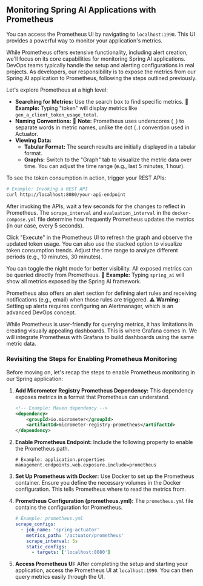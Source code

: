 ## Monitoring Spring AI Applications with Prometheus

You can access the Prometheus UI by navigating to `localhost:1990`. This UI provides a powerful way to monitor your application's metrics.

While Prometheus offers extensive functionality, including alert creation, we'll focus on its core capabilities for monitoring Spring AI applications. DevOps teams typically handle the setup and alerting configurations in real projects. As developers, our responsibility is to expose the metrics from our Spring AI application to Prometheus, following the steps outlined previously.

Let's explore Prometheus at a high level:

*   **Searching for Metrics:** Use the search box to find specific metrics. 📌 **Example:** Typing "token" will display metrics like `gen_a_client_token_usage_total`.
*   **Naming Conventions:** 📝 **Note:** Prometheus uses underscores (`_`) to separate words in metric names, unlike the dot (`.`) convention used in Actuator.
*   **Viewing Data:**
    *   **Tabular Format:** The search results are initially displayed in a tabular format.
    *   **Graphs:** Switch to the "Graph" tab to visualize the metric data over time. You can adjust the time range (e.g., last 5 minutes, 1 hour).

To see the token consumption in action, trigger your REST APIs:

```bash
# Example: Invoking a REST API
curl http://localhost:8080/your-api-endpoint
```

After invoking the APIs, wait a few seconds for the changes to reflect in Prometheus. The `scrape_interval` and `evaluation_interval` in the `docker-compose.yml` file determine how frequently Prometheus updates the metrics (in our case, every 5 seconds).

Click "Execute" in the Prometheus UI to refresh the graph and observe the updated token usage. You can also use the stacked option to visualize token consumption trends. Adjust the time range to analyze different periods (e.g., 10 minutes, 30 minutes).

You can toggle the night mode for better visibility. All exposed metrics can be queried directly from Prometheus. 📌 **Example:** Typing `spring_ai` will show all metrics exposed by the Spring AI framework.

Prometheus also offers an alert section for defining alert rules and receiving notifications (e.g., email) when those rules are triggered. ⚠️ **Warning:** Setting up alerts requires configuring an Alertmanager, which is an advanced DevOps concept.

While Prometheus is user-friendly for querying metrics, it has limitations in creating visually appealing dashboards. This is where Grafana comes in. We will integrate Prometheus with Grafana to build dashboards using the same metric data.

### Revisiting the Steps for Enabling Prometheus Monitoring

Before moving on, let's recap the steps to enable Prometheus monitoring in our Spring application:

1.  **Add Micrometer Registry Prometheus Dependency:** This dependency exposes metrics in a format that Prometheus can understand.

    ```xml
    <!-- Example: Maven dependency -->
    <dependency>
        <groupId>io.micrometer</groupId>
        <artifactId>micrometer-registry-prometheus</artifactId>
    </dependency>
    ```

2.  **Enable Prometheus Endpoint:** Include the following property to enable the Prometheus path.

    ```properties
    # Example: application.properties
    management.endpoints.web.exposure.include=prometheus
    ```

3.  **Set Up Prometheus with Docker:** Use Docker to set up the Prometheus container. Ensure you define the necessary volumes in the Docker configuration. This tells Prometheus where to read the metrics from.

4.  **Prometheus Configuration (prometheus.yml):** The `prometheus.yml` file contains the configuration for Prometheus.

    ```yaml
    # Example: prometheus.yml
    scrape_configs:
      - job_name: 'spring-actuator'
        metrics_path: '/actuator/prometheus'
        scrape_interval: 5s
        static_configs:
          - targets: ['localhost:8080']
    ```

5.  **Access Prometheus UI:** After completing the setup and starting your application, access the Prometheus UI at `localhost:1990`. You can then query metrics easily through the UI.
